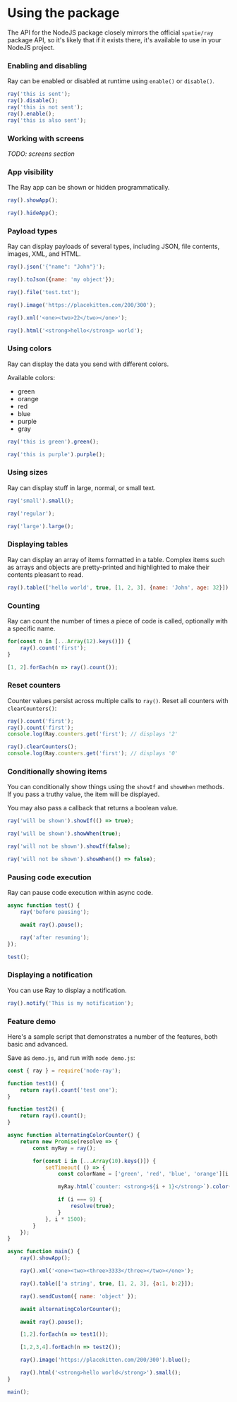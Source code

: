 # Using the package

The API for the NodeJS package closely mirrors the official `spatie/ray` package API, so it's likely that if it exists there, it's available to use in your NodeJS project.

### Enabling and disabling

Ray can be enabled or disabled at runtime using `enable()` or `disable()`.

```js
ray('this is sent');
ray().disable();
ray('this is not sent');
ray().enable();
ray('this is also sent');
```

### Working with screens

_TODO: screens section_

### App visibility

The Ray app can be shown or hidden programmatically.

```js
ray().showApp();

ray().hideApp();
```

### Payload types

Ray can display payloads of several types, including JSON, file contents, images, XML, and HTML.

```js
ray().json('{"name": "John"}');

ray().toJson({name: 'my object'});

ray().file('test.txt');

ray().image('https://placekitten.com/200/300');

ray().xml('<one><two>22</two></one>');

ray().html('<strong>hello</strong> world');
```

### Using colors

Ray can display the data you send with different colors.

Available colors:
- green
- orange
- red
- blue
- purple
- gray

```js
ray('this is green').green();

ray('this is purple').purple();
```

### Using sizes

Ray can display stuff in large, normal, or small text.

```js
ray('small').small();

ray('regular');

ray('large').large();
```

### Displaying tables

Ray can display an array of items formatted in a table.  Complex items such as arrays and objects are pretty-printed and highlighted to make their contents pleasant to read.

```js
ray().table(['hello world', true, [1, 2, 3], {name: 'John', age: 32}]);
```

### Counting

Ray can count the number of times a piece of code is called, optionally with a specific name.

```js
for(const n in [...Array(12).keys()]) {
    ray().count('first');
}

[1, 2].forEach(n => ray().count());
```

### Reset counters

Counter values persist across multiple calls to `ray()`.  Reset all counters with `clearCounters()`:

```js
ray().count('first');
ray().count('first');
console.log(Ray.counters.get('first'); // displays '2'

ray().clearCounters();
console.log(Ray.counters.get('first'); // displays '0'
```

### Conditionally showing items

You can conditionally show things using the `showIf` and `showWhen` methods. If you pass a truthy value, the item will be displayed.

You may also pass a callback that returns a boolean value.

```js
ray('will be shown').showIf(() => true);

ray('will be shown').showWhen(true);

ray('will not be shown').showIf(false);

ray('will not be shown').showWhen(() => false);
```

### Pausing code execution

Ray can pause code execution within async code.

```js
async function test() {
    ray('before pausing');

    await ray().pause();

    ray('after resuming');
});

test();
```

### Displaying a notification

You can use Ray to display a notification.

```js
ray().notify('This is my notification');
```

### Feature demo

Here's a sample script that demonstrates a number of the features, both basic and advanced.

Save as `demo.js`, and run with `node demo.js`:

```js
const { ray } = require('node-ray');

function test1() { 
    return ray().count('test one');
}

function test2() {
    return ray().count();
}

async function alternatingColorCounter() {
    return new Promise(resolve => {
        const myRay = ray();

        for(const i in [...Array(10).keys()]) {
            setTimeout( () => {
                const colorName = ['green', 'red', 'blue', 'orange'][i % 4];

                myRay.html(`counter: <strong>${i + 1}</strong>`).color(colorName);

                if (i === 9) {
                    resolve(true);
                }
            }, i * 1500);
        }
    });
}

async function main() {
    ray().showApp();

    ray().xml('<one><two><three>3333</three></two></one>');

    ray().table(['a string', true, [1, 2, 3], {a:1, b:2}]);

    ray().sendCustom({ name: 'object' });

    await alternatingColorCounter();

    await ray().pause();

    [1,2].forEach(n => test1());

    [1,2,3,4].forEach(n => test2());

    ray().image('https://placekitten.com/200/300').blue();

    ray().html('<strong>hello world</strong>').small();
}

main();
```
